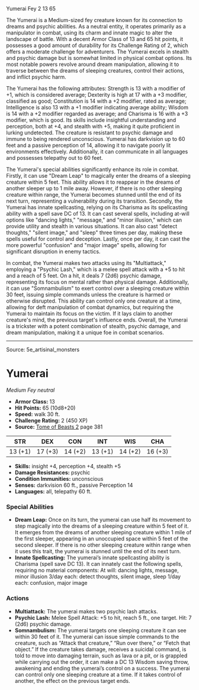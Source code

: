 <MonsterName/>Yumerai</MonsterName>
<CreatureType/>Fey</CreatureType>
<CR/>2</CR>
<AC/>13</AC>
<HP/>65</HP>
<summary>The Yumerai is a Medium-sized fey creature known for its connection to dreams and psychic abilities. As a neutral entity, it operates primarily as a manipulator in combat, using its charm and innate magic to alter the landscape of battle. With a decent Armor Class of 13 and 65 hit points, it possesses a good amount of durability for its Challenge Rating of 2, which offers a moderate challenge for adventurers. The Yumerai excels in stealth and psychic damage but is somewhat limited in physical combat options. Its most notable powers revolve around dream manipulation, allowing it to traverse between the dreams of sleeping creatures, control their actions, and inflict psychic harm.</summary>

<detail>

The Yumerai has the following attributes: Strength is 13 with a modifier of +1, which is considered average; Dexterity is high at 17 with a +3 modifier, classified as good; Constitution is 14 with a +2 modifier, rated as average; Intelligence is also 13 with a +1 modifier indicating average ability; Wisdom is 14 with a +2 modifier regarded as average; and Charisma is 16 with a +3 modifier, which is good. Its skills include insightful understanding and perception, both at +4, and stealth with +5, making it quite proficient in lurking undetected. The creature is resistant to psychic damage and immune to being rendered unconscious. Yumerai has darkvision up to 60 feet and a passive perception of 14, allowing it to navigate poorly lit environments effectively. Additionally, it can communicate in all languages and possesses telepathy out to 60 feet.

The Yumerai's special abilities significantly enhance its role in combat. Firstly, it can use "Dream Leap" to magically enter the dreams of a sleeping creature within 5 feet. This ability allows it to reappear in the dreams of another sleeper up to 1 mile away. However, if there is no other sleeping creature within range, the Yumerai becomes stunned until the end of its next turn, representing a vulnerability during its transition. Secondly, the Yumerai has innate spellcasting, relying on its Charisma as its spellcasting ability with a spell save DC of 13. It can cast several spells, including at-will options like "dancing lights," "message," and "minor illusion," which can provide utility and stealth in various situations. It can also cast "detect thoughts," "silent image," and "sleep" three times per day, making these spells useful for control and deception. Lastly, once per day, it can cast the more powerful "confusion" and "major image" spells, allowing for significant disruption in enemy tactics.

In combat, the Yumerai makes two attacks using its "Multiattack," employing a "Psychic Lash," which is a melee spell attack with a +5 to hit and a reach of 5 feet. On a hit, it deals 7 (2d6) psychic damage, representing its focus on mental rather than physical damage. Additionally, it can use "Somnambulism" to exert control over a sleeping creature within 30 feet, issuing simple commands unless the creature is harmed or otherwise disrupted. This ability can control only one creature at a time, allowing for deft manipulation of combat dynamics, but requiring the Yumerai to maintain its focus on the victim. If it lays claim to another creature's mind, the previous target's influence ends. Overall, the Yumerai is a trickster with a potent combination of stealth, psychic damage, and dream manipulation, making it a unique foe in combat scenarios.</detail>



---

Source: 5e_artisinal_monsters

# Yumerai

*Medium* *Fey* *neutral*

- **Armor Class:** 13
- **Hit Points:** 65 (10d8+20)
- **Speed:** walk 30 ft.
- **Challenge Rating:** 2 (450 XP)
- **Source:** [Tome of Beasts 2](https://koboldpress.com/kpstore/product/tome-of-beasts-2-for-5th-edition) page 381

| STR | DEX | CON | INT | WIS | CHA |
| --- | --- | --- | --- | --- | --- |
| 13 (+1) | 17 (+3) | 14 (+2) | 13 (+1) | 14 (+2) | 16 (+3) |

- **Skills:** insight +4, perception +4, stealth +5
- **Damage Resistances:** psychic
- **Condition Immunities:** unconscious
- **Senses:** darkvision 60 ft., passive Perception 14
- **Languages:** all, telepathy 60 ft.

### Special Abilities

- **Dream Leap:** Once on its turn, the yumerai can use half its movement to step magically into the dreams of a sleeping creature within 5 feet of it. It emerges from the dreams of another sleeping creature within 1 mile of the first sleeper, appearing in an unoccupied space within 5 feet of the second sleeper. If there is no other sleeping creature within range when it uses this trait, the yumerai is stunned until the end of its next turn.
- **Innate Spellcasting:** The yumerai’s innate spellcasting ability is Charisma (spell save DC 13). It can innately cast the following spells, requiring no material components:
At will: dancing lights, message, minor illusion
3/day each: detect thoughts, silent image, sleep
1/day each: confusion, major image

### Actions

- **Multiattack:** The yumerai makes two psychic lash attacks.
- **Psychic Lash:** Melee Spell Attack: +5 to hit, reach 5 ft., one target. Hit: 7 (2d6) psychic damage.
- **Somnambulism:** The yumerai targets one sleeping creature it can see within 30 feet of it. The yumerai can issue simple commands to the creature, such as “Attack that creature,” “Run over there,” or “Fetch that object.” If the creature takes damage, receives a suicidal command, is told to move into damaging terrain, such as lava or a pit, or is grappled while carrying out the order, it can make a DC 13 Wisdom saving throw, awakening and ending the yumerai’s control on a success. The yumerai can control only one sleeping creature at a time. If it takes control of another, the effect on the previous target ends.




